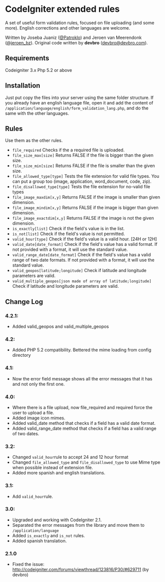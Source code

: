 # CodeIgniter extended rules

A set of useful form validation rules, focused on file uploading (and some more). English corrections and other languages are welcome.

Written by Joseba Juaniz ([@Patroklo](http://twitter.com/Patroklo)) and Jeroen van Meerendonk ([@jeroen_bz](http://twitter.com/jeroen_bz)).
Original code written by **devbro** (devbro@devbro.com).


## Requirements

Codeigniter 3.x
Php 5.2 or above


## Installation

Just put copy the files into your server using the same folder structure. If you already have an english language file,
open it and add the content of `/application/language/english/form_validation_lang.php`, and do the same with the other
languages.


## Rules

Use them as the other rules.

* `file_required` Checks if the a required file is uploaded.
* `file_size_max[size]` Returns FALSE if the file is bigger than the given size.
* `file_size_min[size]` Returns FALSE if the file is smaller than the given size.
* `file_allowed_type[type]` Tests the file extension for valid file types. You can put a group too (image, application, word_document, code, zip).
* `file_disallowed_type[type]` Tests the file extension for no-valid file types
* `file_image_maxdim[x,y]` Returns FALSE if the image is smaller than given dimension.
* `file_image_mindim[x,y]` Returns FALSE if the image is bigger than given dimension.
* `file_image_exactdim[x,y]` Returns FALSE if the image is not the given dimension.
* `is_exactly[list]` Check if the field's value is in the list.
* `is_not[list]` Check if the field's value is not permitted.
* `valid_hour[type]` Check if the field's value is a valid hour. [24H or 12H]
* `valid_date[date_format]` Check if the field's value has a valid format. If not provided with a format, it will use the standard value.
* `valid_range_date[date_format]` Check if the field's value has a valid range of two date formats. If not provided with a format, it will use the standard value.
* `valid_geopos[latitude;longitude]` Check if latitude and longitude parameters are valid.
* `valid_multiple_geopos[json made of array of latitude;longitude]` Check if latitude and longitude parameters are valid.


## Change Log

### 4.2.1:
*   Added valid_geopos and valid_multiple_geopos

### 4.2:
*	Added PHP 5.2 compatibility. Bettered the mime loading from config directory

### 4.1:
* Now the error field message shows all the error messages that it has and not only the first one.

### 4.0:
* Where there is a file upload, now file_required and required force the user to upload a file.
* Added image icon mimes.
* Added valid_date method that checks if a field has a valid date format.
* Added valid_range_date method that checks if a field has a valid range of two dates.

### 3.2:
* Changed `valid_hour`rule to accept 24 and 12 hour format
* Changed `file_allowed_type` and `file_disallowed_type` to use Mime type when possible instead of extension file.
* Added more spanish and english translations.

### 3.1:
* Add `valid_hour`rule.

### 3.0:
* Upgraded and working with CodeIgniter 2.1.
* Separated the error messages from the library and move them to `/application/language`
* Added `is_exactly` and `is_not` rules.
* Added spanish translation.


### 2.1.0

* Fixed the issue: http://codeigniter.com/forums/viewthread/123816/P30/#629711 (by devbro)
